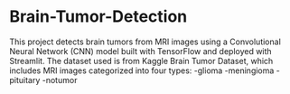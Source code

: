 # Brain-Tumor-Detection
This project detects brain tumors from MRI images using a Convolutional Neural Network (CNN) model built with TensorFlow and deployed with Streamlit.
The dataset used is from Kaggle Brain Tumor Dataset, which includes MRI images categorized into four types:
-glioma
-meningioma
-pituitary
-notumor
